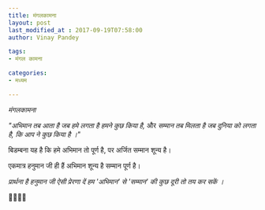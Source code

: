 ```yaml
---
title: मंगलकामना
layout: post
last_modified_at : 2017-09-19T07:58:00
author: Vinay Pandey

tags:
- मंगल कामना

categories:
- मध्यम

---
```


*मंगलकामना*

 _"अभिमान तब आता है जब  हमे लगता है हमने कुछ किया है,_
और
_सम्मान तब मिलता है जब दुनिया को लगता है, कि आप ने कुछ किया है ।"_
                    
बिडम्बना यह है कि हमे अभिमान तो पूर्ण है, पर अर्जित सम्मान शून्य  है। 

एकमात्र हनुमान जी ही हैं 
अभिमान शून्य है सम्मान पूर्ण है।

*प्रार्थना है*
*हनुमान जी ऐसी प्रेरणा दें*
*हम 'अभिमान' से 'सम्मान' की कुछ दूरी तो तय कर सकें ।*

🙏🌷🌷🙏
